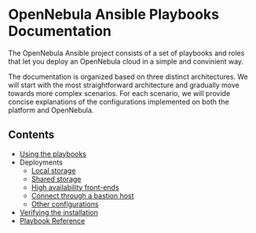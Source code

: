 # OpenNebula Ansible Playbooks Documentation

The OpenNebula Ansible project consists of a set of playbooks and roles that let you deploy an OpenNebula cloud in a simple and convinient way.

The documentation is organized based on three distinct architectures. We will start with the most straightforward architecture and gradually move towards more complex scenarios. For each scenario, we will provide concise explanations of the configurations implemented on both the platform and OpenNebula.

## Contents

* [Using the playbooks](sys_use)
* Deployments
  * [Local storage](arch_single_local)
  * [Shared storage](arch_single_shared)
  * [High availability front-ends](arch_ha)
  * [Connect through a bastion host](arch_bastion)
  * [Other configurations](arch_other)
* [Verifying the installation](sys_verify)
* [Playbook Reference](sys_reference)